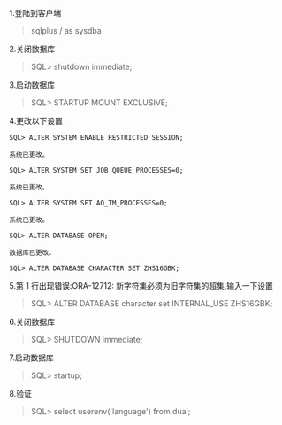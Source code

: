 1.登陆到客户端

>sqlplus / as sysdba

2.关闭数据库

>SQL> shutdown immediate;

3.启动数据库

>SQL> STARTUP MOUNT EXCLUSIVE;

4.更改以下设置
```
SQL> ALTER SYSTEM ENABLE RESTRICTED SESSION;

系统已更改。

SQL> ALTER SYSTEM SET JOB_QUEUE_PROCESSES=0;

系统已更改。

SQL> ALTER SYSTEM SET AQ_TM_PROCESSES=0;

系统已更改。

SQL> ALTER DATABASE OPEN;

数据库已更改。

SQL> ALTER DATABASE CHARACTER SET ZHS16GBK;
```
5.第 1 行出现错误:ORA-12712: 新字符集必须为旧字符集的超集,输入一下设置

>SQL> ALTER DATABASE character set INTERNAL_USE ZHS16GBK;

6.关闭数据库

>SQL> SHUTDOWN immediate;

7.启动数据库

>SQL> startup;

8.验证

>SQL> select userenv('language') from dual;
